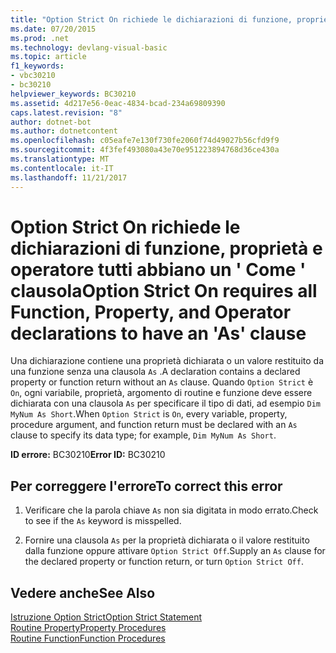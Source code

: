 ```yaml
---
title: "Option Strict On richiede le dichiarazioni di funzione, proprietà e operatore tutti abbiano un &#39; Come &#39; clausola"
ms.date: 07/20/2015
ms.prod: .net
ms.technology: devlang-visual-basic
ms.topic: article
f1_keywords:
- vbc30210
- bc30210
helpviewer_keywords: BC30210
ms.assetid: 4d217e56-0eac-4834-bcad-234a69809390
caps.latest.revision: "8"
author: dotnet-bot
ms.author: dotnetcontent
ms.openlocfilehash: c05eafe7e130f730fe2060f74d49027b56cfd9f9
ms.sourcegitcommit: 4f3fef493080a43e70e951223894768d36ce430a
ms.translationtype: MT
ms.contentlocale: it-IT
ms.lasthandoff: 11/21/2017
---
```

# <a name="option-strict-on-requires-all-function-property-and-operator-declarations-to-have-an-39as39-clause"></a><span data-ttu-id="d3ede-102">Option Strict On richiede le dichiarazioni di funzione, proprietà e operatore tutti abbiano un &#39; Come &#39; clausola</span><span class="sxs-lookup"><span data-stu-id="d3ede-102">Option Strict On requires all Function, Property, and Operator declarations to have an &#39;As&#39; clause</span></span>
<span data-ttu-id="d3ede-103">Una dichiarazione contiene una proprietà dichiarata o un valore restituito da una funzione senza una clausola `As` .</span><span class="sxs-lookup"><span data-stu-id="d3ede-103">A declaration contains a declared property or function return without an `As` clause.</span></span> <span data-ttu-id="d3ede-104">Quando `Option Strict` è `On`, ogni variabile, proprietà, argomento di routine e funzione deve essere dichiarata con una clausola `As` per specificare il tipo di dati, ad esempio `Dim MyNum As Short`.</span><span class="sxs-lookup"><span data-stu-id="d3ede-104">When `Option Strict` is `On`, every variable, property, procedure argument, and function return must be declared with an `As` clause to specify its data type; for example, `Dim MyNum As Short`.</span></span>  
  
 <span data-ttu-id="d3ede-105">**ID errore:** BC30210</span><span class="sxs-lookup"><span data-stu-id="d3ede-105">**Error ID:** BC30210</span></span>  
  
## <a name="to-correct-this-error"></a><span data-ttu-id="d3ede-106">Per correggere l'errore</span><span class="sxs-lookup"><span data-stu-id="d3ede-106">To correct this error</span></span>  
  
1.  <span data-ttu-id="d3ede-107">Verificare che la parola chiave `As` non sia digitata in modo errato.</span><span class="sxs-lookup"><span data-stu-id="d3ede-107">Check to see if the `As` keyword is misspelled.</span></span>  
  
2.  <span data-ttu-id="d3ede-108">Fornire una clausola `As` per la proprietà dichiarata o il valore restituito dalla funzione oppure attivare `Option Strict Off`.</span><span class="sxs-lookup"><span data-stu-id="d3ede-108">Supply an `As` clause for the declared property or function return, or turn `Option Strict Off`.</span></span>  
  
## <a name="see-also"></a><span data-ttu-id="d3ede-109">Vedere anche</span><span class="sxs-lookup"><span data-stu-id="d3ede-109">See Also</span></span>  
 [<span data-ttu-id="d3ede-110">Istruzione Option Strict</span><span class="sxs-lookup"><span data-stu-id="d3ede-110">Option Strict Statement</span></span>](../../visual-basic/language-reference/statements/option-strict-statement.md)  
 [<span data-ttu-id="d3ede-111">Routine Property</span><span class="sxs-lookup"><span data-stu-id="d3ede-111">Property Procedures</span></span>](../../visual-basic/programming-guide/language-features/procedures/property-procedures.md)  
 [<span data-ttu-id="d3ede-112">Routine Function</span><span class="sxs-lookup"><span data-stu-id="d3ede-112">Function Procedures</span></span>](../../visual-basic/programming-guide/language-features/procedures/function-procedures.md)
